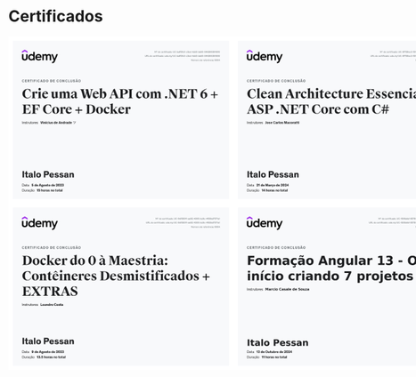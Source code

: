 # Certificados

<div style="display: flex; justify-content: space-between;">
     <img alt="read before" src="https://github.com/pessanitalo/Assets/blob/main/Web%20Api%20.Net%20core%206.jpg" height="300" />
    <img alt="read before" src="https://github.com/pessanitalo/Assets/blob/main/Clean%20Architecture.jpg" height="300" />
</div>

<div style="display: flex; justify-content: space-between;">
    <img alt="read before" src="https://github.com/pessanitalo/Assets/blob/main/Docker.jpg" height="300" />
     <img alt="read before" src=https://github.com/pessanitalo/Assets/blob/main/Forma%C3%A7%C3%A3o%20angular%2013.jpg height="300" />
</div>

